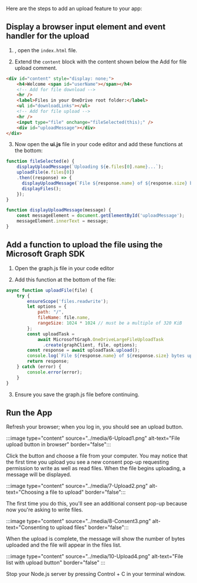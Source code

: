 Here are the steps to add an upload feature to your app:

## Display a browser input element and event handler for the upload

1. , open the `index.html` file.

1. Extend the `content` block with the content shown below the Add for file upload comment.

```html
<div id="content" style="display: none;">
    <h4>Welcome <span id="userName"></span></h4>
    <!-- Add for file download -->
    <hr />
    <label>Files in your OneDrive root folder:</label>
    <ul id="downloadLinks"></ul>
    <!-- Add for file upload -->
    <hr />
    <input type="file" onchange="fileSelected(this);" />
    <div id="uploadMessage"></div>
</div>
```

3. Now open the **ui.js** file in your code editor and add these functions at the bottom:

```javascript
function fileSelected(e) {
    displayUploadMessage(`Uploading ${e.files[0].name}...`);
    uploadFile(e.files[0])
    .then((response) => {
      displayUploadMessage(`File ${response.name} of ${response.size} bytes uploaded`);
      displayFiles();
    });
}

function displayUploadMessage(message) {
    const messageElement = document.getElementById('uploadMessage');
    messageElement.innerText = message;
}
```

## Add a function to upload the file using the Microsoft Graph SDK

1. Open the graph.js file in your code editor

1. Add this function at the bottom of the file:

```javascript
async function uploadFile(file) {
    try {
        ensureScope('files.readwrite');
        let options = {
            path: "/",
            fileName: file.name,
            rangeSize: 1024 * 1024 // must be a multiple of 320 KiB
        };
        const uploadTask = 
            await MicrosoftGraph.OneDriveLargeFileUploadTask
              .create(graphClient, file, options);
        const response = await uploadTask.upload();
        console.log(`File ${response.name} of ${response.size} bytes uploaded`);
        return response;
    } catch (error) {
        console.error(error);
    }
}
```

3. Ensure you save the graph.js file before continuing.

## Run the App

Refresh your browser; when you log in, you should see an upload button.

:::image type="content" source="../media/6-Upload1.png" alt-text="File upload button in browser" border="false":::

Click the button and choose a file from your computer. You may notice that the first time you upload you see a new consent pop-up requesting permission to write as well as read files. When the file begins uploading, a message will be displayed.

:::image type="content" source="../media/7-Upload2.png" alt-text="Choosing a file to upload" border="false":::

The first time you do this, you'll see an additional consent pop-up because now you're asking to write files.

:::image type="content" source="../media/8-Consent3.png" alt-text="Consenting to upload files" border="false":::

When the upload is complete, the message will show the number of bytes uploaded and the file will appear in the files list.

:::image type="content" source="../media/10-Upload4.png" alt-text="File list with upload button" border="false" :::

Stop your Node.js server by pressing Control + C in your terminal window.